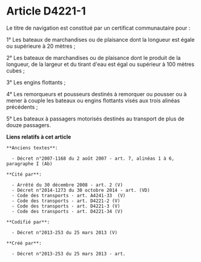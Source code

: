 # Article D4221-1

Le titre de navigation est constitué par un certificat communautaire pour :

1° Les bateaux de marchandises ou de plaisance dont la longueur est égale ou supérieure à 20 mètres ;

2° Les bateaux de marchandises ou de plaisance dont le produit de la longueur, de la largeur et du tirant d'eau est égal ou
supérieur à 100 mètres cubes ;

3° Les engins flottants ;

4° Les remorqueurs et pousseurs destinés à remorquer ou pousser ou à mener à couple les bateaux ou engins flottants visés aux
trois alinéas précédents ;

5° Les bateaux à passagers motorisés destinés au transport de plus de douze passagers.

**Liens relatifs à cet article**

	**Anciens textes**:

	  - Décret n°2007-1168 du 2 août 2007 - art. 7, alinéas 1 à 6, paragraphe I (Ab)

	**Cité par**:

	  - Arrêté du 30 décembre 2008 - art. 2 (V)
	  - Décret n°2014-1273 du 30 octobre 2014 - art. (VD)
	  - Code des transports - art. A4241-33  (V)
	  - Code des transports - art. D4221-2 (V)
	  - Code des transports - art. D4221-3 (V)
	  - Code des transports - art. D4221-34 (V)

	**Codifié par**:

	  - Décret n°2013-253 du 25 mars 2013 (V)

	**Créé par**:

	  - Décret n°2013-253 du 25 mars 2013 - art.

